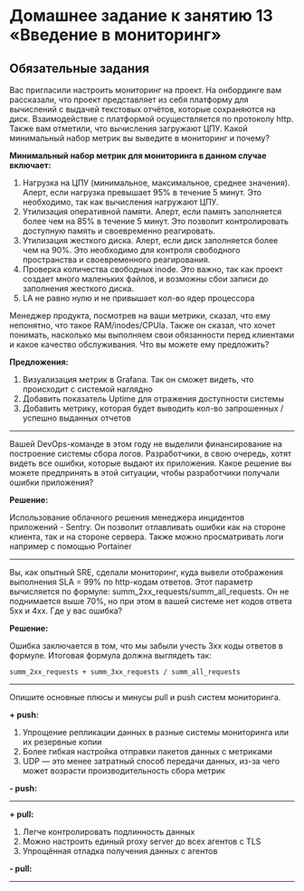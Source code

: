 # Домашнее задание к занятию 13 «Введение в мониторинг»

## Обязательные задания

Вас пригласили настроить мониторинг на проект. На онбординге вам рассказали, что проект представляет из себя платформу для вычислений с выдачей текстовых отчётов, которые сохраняются на диск. Взаимодействие с платформой осуществляется по протоколу http. Также вам отметили, что вычисления загружают ЦПУ. Какой минимальный набор метрик вы выведите в мониторинг и почему?


**Минимальный набор метрик для мониторинга в данном случае включает:**

1. Нагрузка на ЦПУ (минимальное, максимальное, среднее значения). Алерт, если нагрузка превышает 95% в течение 5 минут. Это необходимо, так как вычисления нагружают ЦПУ.
2. Утилизация оперативной памяти. Алерт, если память заполняется более чем на 85% в течение 5 минут. Это позволит контролировать доступную память и своевременно реагировать.
3. Утилизация жесткого диска. Алерт, если диск заполняется более чем на 90%. Это необходимо для контроля свободного пространства и своевременного реагирования.
4. Проверка количества свободных inode. Это важно, так как проект создает много маленьких файлов, и возможны сбои записи до заполнения жесткого диска.
5. LA не равно нулю и не привышает кол-во ядер процессора

Менеджер продукта, посмотрев на ваши метрики, сказал, что ему непонятно, что такое RAM/inodes/CPUla. Также он сказал, что хочет понимать, насколько мы выполняем свои обязанности перед клиентами и какое качество обслуживания. Что вы можете ему предложить?

**Предложения:**

1. Визуализация метрик в Grafana. Так он сможет видеть, что происходит с системой наглядно
2. Добавить показатель Uptime для отражения доступности системы
3. Добавить метрику, которая будет выводить кол-во запрошенных / успешно выданных отчетов
 ---

Вашей DevOps-команде в этом году не выделили финансирование на построение системы сбора логов. Разработчики, в свою очередь, хотят видеть все ошибки, которые выдают их приложения. Какое решение вы можете предпринять в этой ситуации, чтобы разработчики получали ошибки приложения?

**Решение:**

Использование облачного решения менеджера инцидентов приложений - Sentry. Он позволит отлавливать ошибки как на стороне клиента, так и на стороне сервера.
Также можно просматривать логи например с помощью Portainer

---

Вы, как опытный SRE, сделали мониторинг, куда вывели отображения выполнения SLA = 99% по http-кодам ответов. Этот параметр вычисляется по формуле: summ_2xx_requests/summ_all_requests. Он не поднимается выше 70%, но при этом в вашей системе нет кодов ответа 5xx и 4xx. Где у вас ошибка?

**Решение:**

Ошибка заключается в том, что мы забыли учесть 3хх коды ответов в формуле. Итоговая формула должна выглядеть так: 

```
summ_2xx_requests + summ_3xx_requests / summ_all_requests
```
---

Опишите основные плюсы и минусы pull и push систем мониторинга.

**+ push:**

1. Упрощение репликации данных в разные системы мониторинга или их резервные копии
2. Более гибкая настройка отправки пакетов данных с метриками
3. UDP — это менее затратный способ передачи данных, из-за чего может возрасти
производительность сбора метрик

**- push:**

---


**+ pull:**

1. Легче контролировать подлинность данных
2. Можно настроить единый proxy server до всех агентов с TLS
3. Упрощённая отладка получения данных с агентов

**- pull:**

--- 